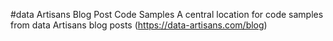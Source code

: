 #data Artisans Blog Post Code Samples
A central location for code samples from data Artisans blog posts (https://data-artisans.com/blog)
